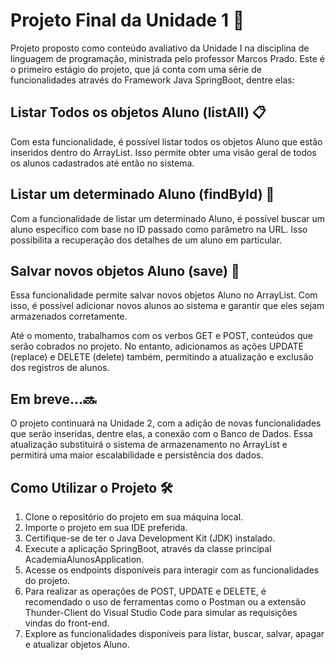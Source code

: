 # Projeto Final da Unidade 1 🚀

Projeto proposto como conteúdo avaliativo da Unidade I na disciplina de linguagem de programação, ministrada pelo professor Marcos Prado. Este é o primeiro estágio do projeto, que já conta com uma série de funcionalidades através do Framework Java SpringBoot, dentre elas:

## Listar Todos os objetos Aluno (listAll) 📋

Com esta funcionalidade, é possível listar todos os objetos Aluno que estão inseridos dentro do ArrayList. Isso permite obter uma visão geral de todos os alunos cadastrados até então no sistema.

## Listar um determinado Aluno (findById) 🔎

Com a funcionalidade de listar um determinado Aluno, é possível buscar um aluno específico com base no ID passado como parâmetro na URL. Isso possibilita a recuperação dos detalhes de um aluno em particular.

## Salvar novos objetos Aluno (save) 💾

Essa funcionalidade permite salvar novos objetos Aluno no ArrayList. Com isso, é possível adicionar novos alunos ao sistema e garantir que eles sejam armazenados corretamente.

Até o momento, trabalhamos com os verbos GET e POST, conteúdos que serão cobrados no projeto. No entanto, adicionamos as ações UPDATE (replace) e DELETE (delete) também, permitindo a atualização e exclusão dos registros de alunos.

## Em breve...🔜

O projeto continuará na Unidade 2, com a adição de novas funcionalidades que serão inseridas, dentre elas, a conexão com o Banco de Dados. Essa atualização substituirá o sistema de armazenamento no ArrayList e permitirá uma maior escalabilidade e persistência dos dados.

## Como Utilizar o Projeto 🛠

1. Clone o repositório do projeto em sua máquina local.
2. Importe o projeto em sua IDE preferida.
3. Certifique-se de ter o Java Development Kit (JDK) instalado.
4. Execute a aplicação SpringBoot, através da classe principal AcademiaAlunosApplication.
5. Acesse os endpoints disponíveis para interagir com as funcionalidades do projeto.
6. Para realizar as operações de POST, UPDATE e DELETE, é recomendado o uso de ferramentas como o Postman ou a extensão Thunder-Client do Visual Studio Code para simular as requisições vindas do front-end.
7. Explore as funcionalidades disponíveis para listar, buscar, salvar, apagar e atualizar objetos Aluno.
